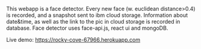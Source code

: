 This webapp is a face detector. Every new face (w. euclidean distance>0.4) is recorded, and a snapshot sent to ibm cloud storage. Information about date&time, as well as the link to the pic in cloud storage is recorded in database.  Face detector uses face-api.js, react ui and mongoDB.

Live demo:
https://rocky-cove-67966.herokuapp.com
